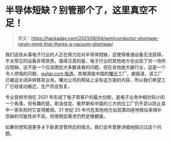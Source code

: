 # 半导体短缺？别管那个了，这里真空不足！

> 原文：<https://hackaday.com/2021/08/04/semiconductor-shortage-never-mind-that-theres-a-vacuum-shortage/>

我们这些从事电子行业的人正在努力应对半导体短缺，这使得普通设备无法获得，不太常见的设备非常昂贵，值得注意的是，电子行业的其他地方也出现了另一场供应短缺。这不是一个应该困扰大多数读者的问题，但在吉他放大器行业，这是一个令人烦恼的问题，[guitar.com 报道](https://guitar.com/news/gear-news/panic-on-availability-of-vacuum-tubes-mike-matthews-future-valve-amps/)。其根源是中国的[曙光](http://www.shuguangdianziguan.com/)工厂，据报道，该工厂已被迫关闭并转移其业务。曙光公司的网站上没有这方面的内容，所以我们希望工厂已经成功搬迁，生产将会恢复。

专业音频市场在 2021 年形成了电子管客户的最大份额，是电子业务中相对较小的一个角落，但有趣的是，斯洛伐克、俄罗斯和中国的三大供应工厂仍不足以防止其中一家失败时它变得脆弱。21 世纪 20 年代在其他地方出现第四座地铁站来填补空缺的可能性并不高，但很明显需求仍然足够健康。

如果你想知道更多关于新真空管供应的情况，我们去年曾更详细地探讨过这个问题。